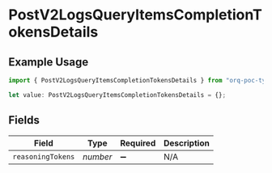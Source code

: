 # PostV2LogsQueryItemsCompletionTokensDetails

## Example Usage

```typescript
import { PostV2LogsQueryItemsCompletionTokensDetails } from "orq-poc-typescript-multi-env-version/models/operations";

let value: PostV2LogsQueryItemsCompletionTokensDetails = {};
```

## Fields

| Field              | Type               | Required           | Description        |
| ------------------ | ------------------ | ------------------ | ------------------ |
| `reasoningTokens`  | *number*           | :heavy_minus_sign: | N/A                |